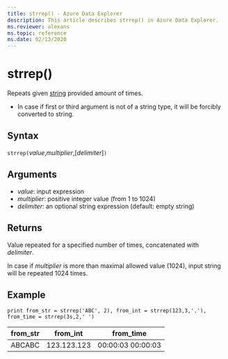 ```yaml
---
title: strrep() - Azure Data Explorer
description: This article describes strrep() in Azure Data Explorer.
ms.reviewer: alexans
ms.topic: reference
ms.date: 02/13/2020
---
```

# strrep()

Repeats given [string](./scalar-data-types/string.md) provided amount of times.

* In case if first or third argument is not of a string type, it will be forcibly converted to string.

## Syntax

`strrep(`*value*,*multiplier*,[*delimiter*]`)`

## Arguments

* *value*: input expression
* *multiplier*: positive integer value (from 1 to 1024)
* *delimiter*: an optional string expression (default: empty string)

## Returns

Value repeated for a specified number of times, concatenated with *delimiter*.

In case if *multiplier* is more than maximal allowed value (1024), input string will be repeated 1024 times.
 
## Example

```kusto
print from_str = strrep('ABC', 2), from_int = strrep(123,3,'.'), from_time = strrep(3s,2,' ')
```

|from_str|from_int|from_time|
|---|---|---|
|ABCABC|123.123.123|00:00:03 00:00:03|